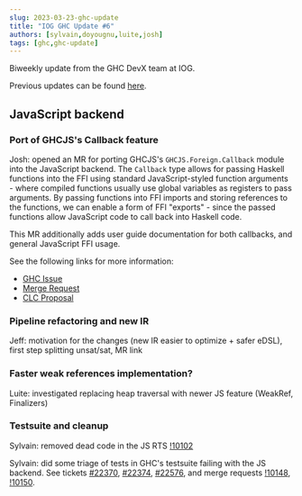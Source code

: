 ```yaml
---
slug: 2023-03-23-ghc-update
title: "IOG GHC Update #6"
authors: [sylvain,doyougnu,luite,josh]
tags: [ghc,ghc-update]
---
```


Biweekly update from the GHC DevX team at IOG.

Previous updates can be found [here](https://engineering.iog.io/tags/ghc-update).

## JavaScript backend

### Port of GHCJS's Callback feature

Josh: opened an MR for porting GHCJS's `GHCJS.Foreign.Callback` module into the JavaScript backend.
The `Callback` type allows for passing Haskell functions into the FFI using standard JavaScript-styled
function arguments - where compiled functions usually use global variables as registers to pass arguments.
By passing functions into FFI imports and storing references to the functions, we can enable a form
of FFI "exports" - since the passed functions allow JavaScript code to call back into Haskell code.

This MR additionally adds user guide documentation for both callbacks, and general JavaScript FFI usage.

See the following links for more information:
* [GHC Issue](https://gitlab.haskell.org/ghc/ghc/-/issues/23126)
* [Merge Request](https://gitlab.haskell.org/ghc/ghc/-/merge_requests/10128)
* [CLC Proposal](https://github.com/haskell/core-libraries-committee/issues/150)

### Pipeline refactoring and new IR

Jeff: motivation for the changes (new IR easier to optimize + safer eDSL), first step splitting unsat/sat, MR link

### Faster weak references implementation?

Luite: investigated replacing heap traversal with newer JS feature (WeakRef, Finalizers)

### Testsuite and cleanup

Sylvain: removed dead code in the JS RTS [!10102](ttps://gitlab.haskell.org/ghc/ghc/-/merge_requests/10102)

Sylvain: did some triage of tests in GHC's testsuite failing with the JS backend. See tickets [#22370](https://gitlab.haskell.org/ghc/ghc/-/issues/22370), [#22374](https://gitlab.haskell.org/ghc/ghc/-/issues/22374), [#22576](https://gitlab.haskell.org/ghc/ghc/-/issues/22576), and merge requests [!10148](https://gitlab.haskell.org/ghc/ghc/-/merge_requests/10148), [!10150](https://gitlab.haskell.org/ghc/ghc/-/merge_requests/10150).
